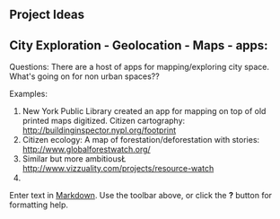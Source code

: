 ## Project Ideas

## City Exploration - Geolocation - Maps - apps:
Questions: There are a host of apps for mapping/exploring city space. What's going on for non urban spaces??

Examples:
1. New York Public Library created an app for mapping on top of old printed maps digitized. Citizen cartography: http://buildinginspector.nypl.org/footprint
2. Citizen ecology: A map of forestation/deforestation with stories: http://www.globalforestwatch.org/
3. Similar but more ambitiousŁ http://www.vizzuality.com/projects/resource-watch
4. 


Enter text in [Markdown](http://daringfireball.net/projects/markdown/). Use the toolbar above, or click the **?** button for formatting help.
